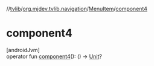 //[tvlib](../../../index.md)/[org.mjdev.tvlib.navigation](../index.md)/[MenuItem](index.md)/[component4](component4.md)

# component4

[androidJvm]\
operator fun [component4](component4.md)(): () -&gt; [Unit](https://kotlinlang.org/api/latest/jvm/stdlib/kotlin/-unit/index.html)?
